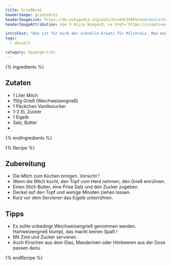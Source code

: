 ```yaml
---
title: Grießbrei
headerImage: griessbrei
headerImageLink: https://de.wikipedia.org/wiki/Grie%C3%9Fbrei#/media/Datei:Griessbrei.jpg
headerImageAttribution: Von © Alice Wiegand, <a href='https://creativecommons.org/licenses/by-sa/3.0' title='Creative Commons Attribution-Share Alike 3.0'>CC BY-SA 3.0</a>, <a href='https://commons.wikimedia.org/w/index.php?curid=3652466'>Link</a>

introText: "Das ist für mich der schnelle Ersatz für Milchreis. Man muß keine halbe Stunde rühren, damit nichts anbrennt. Ich esse Grießbrei sehr gerne als Hauptgericht. Diese Portion reicht allerdings auch für vier bis sechs Portionen als Nachtisch."
tags:
  - dessert

category: hauptgericht
---
```

{% Ingredients %}
## Zutaten

- 1 Liter Milch
- 110g Grieß (Weichweizengrieß)
- 1 Päckchen Vanillezucker
- 1-2 EL Zucker
- 1 Eigelb
- Salz, Butter
-
{% endIngredients %}

{% Recipe %}

## Zubereitung

- Die Milch zum Kochen bringen. Vorsicht !
- Wenn die Milch kocht, den Topf vom Herd nehmen, den Grieß einrühren.
- Einen Stich Butter, eine Prise Salz und den Zucker zugeben.
- Deckel auf den Topf und wenige Minuten ziehen lassen.
- Kurz vor dem Servieren das Eigelb unterrühren.

## Tipps

- Es sollte unbedingt Weichweizengrieß genommen werden. Hartweizengrieß klumpt, das macht keinen Spaß !
- Mit Zimt und Zucker servieren.
- Auch Kirschen aus dem Glas, Mandarinen oder Himbeeren aus der Dose passen dazu.

{% endRecipe %}

